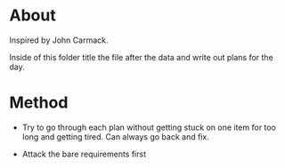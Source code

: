 # About

Inspired by John Carmack. 



Inside of this folder title the file after the data and write out plans for the day.


# Method

* Try to go through each plan without getting stuck on one item for too long and getting tired. Can always go back and fix.

* Attack the bare requirements first



